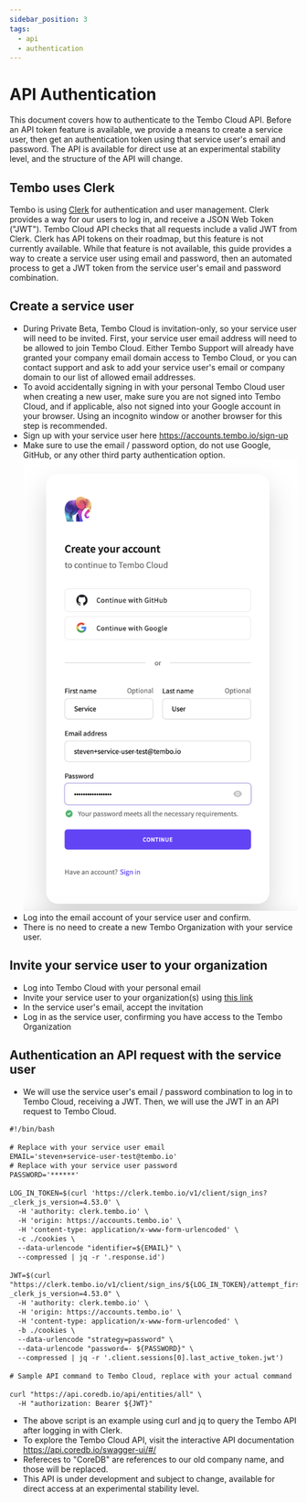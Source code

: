 ```yaml
---
sidebar_position: 3
tags:
  - api
  - authentication
---
```


# API Authentication

This document covers how to authenticate to the Tembo Cloud API. Before an API token feature is available, we provide a means to create a service user, then get an authentication token using that service user's email and password. The API is available for direct use at an experimental stability level, and the structure of the API will change.

## Tembo uses Clerk

Tembo is using [Clerk](https://clerk.com/) for authentication and user management. Clerk provides a way for our users to log in, and receive a JSON Web Token ("JWT"). Tembo Cloud API checks that all requests include a valid JWT from Clerk. Clerk has API tokens on their roadmap, but this feature is not currently available. While that feature is not available, this guide provides a way to create a service user using email and password, then an automated process to get a JWT token from the service user's email and password combination.

## Create a service user

- During Private Beta, Tembo Cloud is invitation-only, so your service user will need to be invited. First, your service user email address will need to be allowed to join Tembo Cloud. Either Tembo Support will already have granted your company email domain access to Tembo Cloud, or you can contact support and ask to add your service user's email or company domain to our list of allowed email addresses.
- To avoid accidentally signing in with your personal Tembo Cloud user when creating a new user, make sure you are not signed into Tembo Cloud, and if applicable, also not signed into your Google account in your browser. Using an incognito window or another browser for this step is recommended.
- Sign up with your service user here https://accounts.tembo.io/sign-up
- Make sure to use the email / password option, do not use Google, GitHub, or any other third party authentication option.
![Example sign up](./images/sign-up.png)
- Log into the email account of your service user and confirm.
- There is no need to create a new Tembo Organization with your service user.

## Invite your service user to your organization

- Log into Tembo Cloud with your personal email
- Invite your service user to your organization(s) using [this link](https://accounts.tembo.io/organization)
- In the service user's email, accept the invitation
- Log in as the service user, confirming you have access to the Tembo Organization

## Authentication an API request with the service user

- We will use the service user's email / password combination to log in to Tembo Cloud, receiving a JWT. Then, we will use the JWT in an API request to Tembo Cloud.

```
#!/bin/bash

# Replace with your service user email
EMAIL='steven+service-user-test@tembo.io'
# Replace with your service user password
PASSWORD='******'

LOG_IN_TOKEN=$(curl 'https://clerk.tembo.io/v1/client/sign_ins?_clerk_js_version=4.53.0' \
  -H 'authority: clerk.tembo.io' \
  -H 'origin: https://accounts.tembo.io' \
  -H 'content-type: application/x-www-form-urlencoded' \
  -c ./cookies \
  --data-urlencode "identifier=${EMAIL}" \
  --compressed | jq -r '.response.id')

JWT=$(curl "https://clerk.tembo.io/v1/client/sign_ins/${LOG_IN_TOKEN}/attempt_first_factor?_clerk_js_version=4.53.0" \
  -H 'authority: clerk.tembo.io' \
  -H 'origin: https://accounts.tembo.io' \
  -H 'content-type: application/x-www-form-urlencoded' \
  -b ./cookies \
  --data-urlencode "strategy=password" \
  --data-urlencode "password=- ${PASSWORD}" \
  --compressed | jq -r '.client.sessions[0].last_active_token.jwt')

# Sample API command to Tembo Cloud, replace with your actual command

curl "https://api.coredb.io/api/entities/all" \
  -H "authorization: Bearer ${JWT}"
```

- The above script is an example using curl and jq to query the Tembo API after logging in with Clerk.
- To explore the Tembo Cloud API, visit the interactive API documentation https://api.coredb.io/swagger-ui/#/
- Refereces to "CoreDB" are references to our old company name, and those will be replaced.
- This API is under development and subject to change, available for direct access at an experimental stability level.
